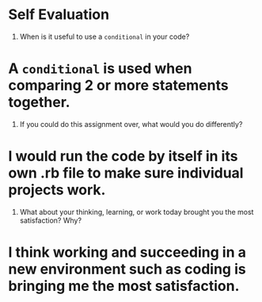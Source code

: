 # Self Evaluation

1. When is it useful to use a `conditional` in your code?
# A `conditional` is used when comparing 2 or more statements together.
1. If you could do this assignment over, what would you do differently?
# I would run the code by itself in its own .rb file to make sure individual projects work.
1. What about your thinking, learning, or work today brought you the most satisfaction? Why?
# I think working and succeeding in a new environment such as coding is bringing me the most satisfaction.
